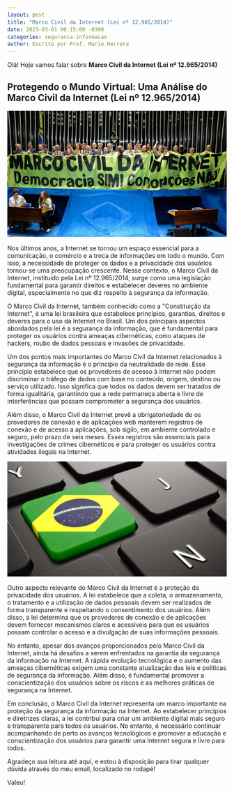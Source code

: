 ```yaml
---
layout: post
title: "Marco Civil da Internet (Lei nº 12.965/2014)"
date: 2023-03-01 00:15:00 -0300
categories: seguranca-informacao
author: Escrito por Prof. Mario Herrera
---
```


Olá! Hoje vamos falar sobre **Marco Civil da Internet (Lei nº 12.965/2014)**

## Protegendo o Mundo Virtual: Uma Análise do Marco Civil da Internet (Lei nº 12.965/2014)


![](https://github.com/mariopuebla17/blog/blob/main/_images/202303/si33.jpg?raw=true)

Nos últimos anos, a Internet se tornou um espaço essencial para a comunicação, o comércio e a troca de informações em todo o mundo. Com isso, a necessidade de proteger os dados e a privacidade dos usuários tornou-se uma preocupação crescente. Nesse contexto, o Marco Civil da Internet, instituído pela Lei nº 12.965/2014, surge como uma legislação fundamental para garantir direitos e estabelecer deveres no ambiente digital, especialmente no que diz respeito à segurança da informação.

O Marco Civil da Internet, também conhecido como a "Constituição da Internet", é uma lei brasileira que estabelece princípios, garantias, direitos e deveres para o uso da Internet no Brasil. Um dos principais aspectos abordados pela lei é a segurança da informação, que é fundamental para proteger os usuários contra ameaças cibernéticas, como ataques de hackers, roubo de dados pessoais e invasões de privacidade.

Um dos pontos mais importantes do Marco Civil da Internet relacionados à segurança da informação é o princípio da neutralidade de rede. Esse princípio estabelece que os provedores de acesso à Internet não podem discriminar o tráfego de dados com base no conteúdo, origem, destino ou serviço utilizado. Isso significa que todos os dados devem ser tratados de forma igualitária, garantindo que a rede permaneça aberta e livre de interferências que possam comprometer a segurança dos usuários.

Além disso, o Marco Civil da Internet prevê a obrigatoriedade de os provedores de conexão e de aplicações web manterem registros de conexão e de acesso a aplicações, sob sigilo, em ambiente controlado e seguro, pelo prazo de seis meses. Esses registros são essenciais para investigações de crimes cibernéticos e para proteger os usuários contra atividades ilegais na Internet.

![](https://github.com/mariopuebla17/blog/blob/main/_images/202303/si34.jpg?raw=true)

Outro aspecto relevante do Marco Civil da Internet é a proteção da privacidade dos usuários. A lei estabelece que a coleta, o armazenamento, o tratamento e a utilização de dados pessoais devem ser realizados de forma transparente e respeitando o consentimento dos usuários. Além disso, a lei determina que os provedores de conexão e de aplicações devem fornecer mecanismos claros e acessíveis para que os usuários possam controlar o acesso e a divulgação de suas informações pessoais.

No entanto, apesar dos avanços proporcionados pelo Marco Civil da Internet, ainda há desafios a serem enfrentados na garantia da segurança da informação na Internet. A rápida evolução tecnológica e o aumento das ameaças cibernéticas exigem uma constante atualização das leis e políticas de segurança da informação. Além disso, é fundamental promover a conscientização dos usuários sobre os riscos e as melhores práticas de segurança na Internet.

Em conclusão, o Marco Civil da Internet representa um marco importante na proteção da segurança da informação na Internet. Ao estabelecer princípios e diretrizes claras, a lei contribui para criar um ambiente digital mais seguro e transparente para todos os usuários. No entanto, é necessário continuar acompanhando de perto os avanços tecnológicos e promover a educação e conscientização dos usuários para garantir uma Internet segura e livre para todos.

Agradeço sua leitura até aqui, e estou à disposição para tirar qualquer dúvida através do meu email, localizado no rodapé!

Valeu!